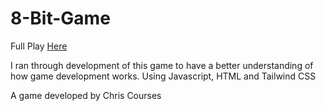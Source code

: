 ﻿# 8-Bit-Game
Full Play <a href = "https://magnificent-dusk-7f7041.netlify.app/">Here</a>

I ran through development of this game to have a better understanding of how game development works.
Using Javascript, HTML and Tailwind CSS

A game developed by Chris Courses
